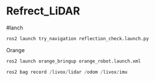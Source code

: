 # Refrect_LiDAR


#lanch
~~~python
ros2 launch try_navigation reflection_check.launch.py 
~~~

Orange
~~~python
ros2 launch orange_bringup orange_robot.launch.xml
~~~

~~~python
ros2 bag record /livox/lidar /odom /livox/imu
~~~
